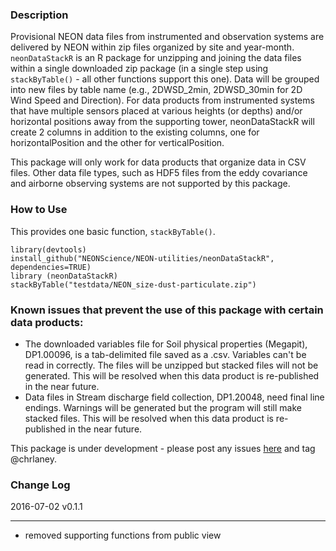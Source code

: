 ### Description
Provisional NEON data files from instrumented and observation systems are delivered by NEON within zip files organized by site and 
year-month. `neonDataStackR` is an R package for unzipping and joining the data files within a single downloaded zip package (in a single step using `stackByTable()` - all other functions support this one). Data will be grouped into new files by table name (e.g., 2DWSD_2min, 2DWSD_30min for 2D Wind Speed and Direction). For data products from instrumented systems that have multiple sensors placed at various heights (or depths) and/or horizontal positions away from the supporting tower, neonDataStackR will create 2 columns in addition to the existing columns, one for horizontalPosition and the other for verticalPosition.

This package will only work for data products that organize data in CSV files. Other data file types, such as HDF5 files from the 
eddy covariance and airborne observing systems are not supported by this package.

### How to Use
This provides one basic function, `stackByTable()`. 

``` 
library(devtools)
install_github("NEONScience/NEON-utilities/neonDataStackR", dependencies=TRUE)
library (neonDataStackR)
stackByTable("testdata/NEON_size-dust-particulate.zip")
```

### Known issues that prevent the use of this package with certain data products:
* The downloaded variables file for Soil physical properties (Megapit), DP1.00096, is a tab-delimited file saved as a .csv. Variables 
can't be read in correctly. The files will be unzipped but stacked files will not be generated. This will be resolved when this data product
is re-published in the near future.
* Data files in Stream discharge field collection, DP1.20048, need final line endings. Warnings will be generated but the program will
still make stacked files. This will be resolved when this data product is re-published in the near future.

This package is under development - please post any issues [here](https://github.com/NEONScience/NEON-utilities/issues) and tag @chrlaney.


### Change Log

2016-07-02 v0.1.1
_________________
* removed supporting functions from public view

